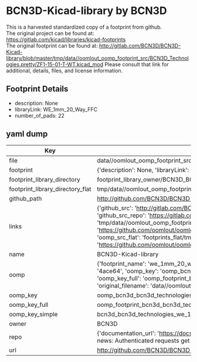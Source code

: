 # BCN3D-Kicad-library by BCN3D  
This is a harvested standardized copy of a footprint from github.  
The original project can be found at:  
https://gitlab.com/kicad/libraries/kicad-footprints  
The original footprint can be found at:
http://gitlab.com/BCN3D/BCN3D-Kicad-library/blob/master/tmp/data//oomlout_oomp_footprint_src/BCN3D_Technologies.pretty/ZF1-15-01-T-WT.kicad_mod
Please consult that link for additional, details, files, and license information.  
## Footprint Details
* description: None  
* libraryLink: WE_1mm_20_Way_FFC  
* number_of_pads: 22  
## yaml dump  
| Key | Value |  
| --- | --- |  
| file | data//oomlout_oomp_footprint_src/BCN3D-Kicad-library/BCN3D_Technologies.pretty/WE_1mm_20_Way_FFC.kicad_mod |  
| footprint | {'description': None, 'libraryLink': 'WE_1mm_20_Way_FFC', 'number_of_pads': 22} |  
| footprint_library_directory | footprint_library_owner/BCN3D_BCN3D-Kicad-library |  
| footprint_library_directory_flat | tmp/data//oomlout_oomp_footprint_src/footprints_flat/bcn3d_bcn3d_technologies_we_1mm_20_way_ffc/working |  
| github_path | http://github.com/BCN3D/BCN3D-Kicad-library/blob/master/tmp/data//oomlout_oomp_footprint_src/BCN3D_Technologies.pretty/WE_1mm_20_Way_FFC.kicad_mod |  
| links | {'github_src': 'http://gitlab.com/BCN3D/BCN3D-Kicad-library/blob/master/tmp/data//oomlout_oomp_footprint_src/BCN3D_Technologies.pretty/ZF1-15-01-T-WT.kicad_mod', 'github_src_repo': 'https://gitlab.com/kicad/libraries/kicad-footprints', 'oomp_bot': 'tmp/data//oomlout_oomp_footprint_src/footprints/bcn3d_bcn3d_technologies_we_1mm_20_way_ffc/working', 'oomp_bot_github': 'https://github.com/oomlout/oomlout_oomp_footprint_bot/tree/main/tmp/data//oomlout_oomp_footprint_src/footprints/bcn3d_bcn3d_technologies_we_1mm_20_way_ffc/working', 'oomp_src_flat': 'footprints_flat/tmp/data//oomlout_oomp_footprint_src/footprints_flat/bcn3d_bcn3d_technologies_we_1mm_20_way_ffc/working', 'oomp_src_flat_github': 'https://github.com/oomlout/oomlout_oomp_footprint_src/tree/main/tmp/data//oomlout_oomp_footprint_src/footprints_flat/bcn3d_bcn3d_technologies_we_1mm_20_way_ffc/working'} |  
| name | BCN3D-Kicad-library |  
| oomp | {'footprint_name': 'we_1mm_20_way_ffc', 'library_name': 'bcn3d_technologies', 'md5': '4ace645ff0c752c89dfeea29b8bc7e5e', 'md5_10': '4ace645ff0', 'md5_5': '4ace6', 'md5_6': '4ace64', 'oomp_key': 'oomp_bcn3d_bcn3d_technologies_we_1mm_20_way_ffc', 'oomp_key_extra': 'oomp_footprint_bcn3d_bcn3d_technologies_we_1mm_20_way_ffc', 'oomp_key_full': 'oomp_footprint_bcn3d_bcn3d_technologies_we_1mm_20_way_ffc_4ace64', 'oomp_key_simple': 'bcn3d_bcn3d_technologies_we_1mm_20_way_ffc', 'original_filename': 'data//oomlout_oomp_footprint_src/BCN3D-Kicad-library/BCN3D_Technologies.pretty/WE_1mm_20_Way_FFC.kicad_mod', 'owner_name': 'bcn3d'} |  
| oomp_key | oomp_bcn3d_bcn3d_technologies_we_1mm_20_way_ffc |  
| oomp_key_full | oomp_footprint_bcn3d_bcn3d_technologies_we_1mm_20_way_ffc |  
| oomp_key_simple | bcn3d_bcn3d_technologies_we_1mm_20_way_ffc |  
| owner | BCN3D |  
| repo | {'documentation_url': 'https://docs.github.com/rest/overview/resources-in-the-rest-api#rate-limiting', 'message': "API rate limit exceeded for 84.66.142.224. (But here's the good news: Authenticated requests get a higher rate limit. Check out the documentation for more details.)"} |  
| url | http://github.com/BCN3D/BCN3D-Kicad-library |  


